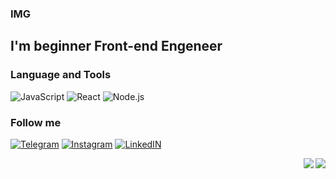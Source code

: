 ### IMG

## I'm beginner Front-end Engeneer

### Language and Tools 

![JavaScript](https://img.shields.io/badge/JavaScript-031D33?style=for-the-badge&logo=JavaScript) ![React](https://img.shields.io/badge/React-031D33?style=for-the-badge&logo=React) ![Node.js](https://img.shields.io/badge/Node.js-031D33?style=for-the-badge&logo=Node.js)

### Follow me 


[![Telegram](https://img.shields.io/badge/Telegram-031D33?style=for-the-badge&logo=Telegram)](https://t.me/valera_pg	) [![Instagram](https://img.shields.io/badge/instagram-031D33?style=for-the-badge&logo=instagram)](https://www.instagram.com/valera.osz/) [![LinkedIN](https://img.shields.io/badge/Linkedin-031D33?style=for-the-badge&logo=Linkedin)](https://www.linkedin.com/in/valera-shevuk-86261b206/) 

<a src="https://github.com/Mrdotov">
<img align="right" src="https://github-readme-stats.vercel.app/api?username=Mrdotov&show_icons=true&theme=tokyonight">
</a>

<a src="https://github.com/Mrdotov">
<img align="right" src="https://github-readme-stats.vercel.app/api/top-langs/?username=Mrdotov&layout=compact&theme=tokyonight">
</a>
